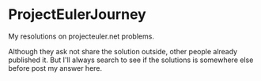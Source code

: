 # ProjectEulerJourney
My resolutions on projecteuler.net problems.

Although they ask not share the solution outside, other people already published it. But I'll always search to see if the solutions is somewhere else before post my answer here.
